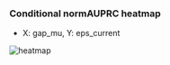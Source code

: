 ### Conditional normAUPRC heatmap

- X: gap_mu, Y: eps_current

![heatmap](/home/elicer/project_0814_2/results/20250816-003058/holdout/conditional_heatmap_gap_mu_vs_eps_current.png)
